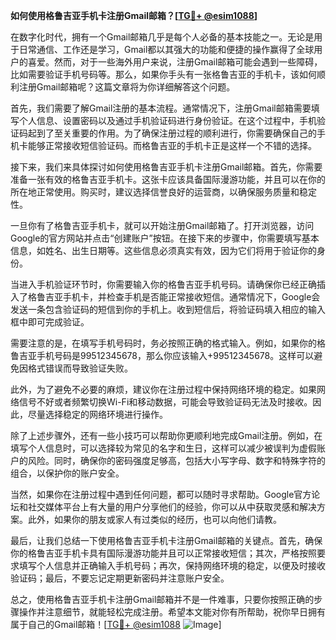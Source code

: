 **如何使用格鲁吉亚手机卡注册Gmail邮箱？[[TG💪+ @esim1088](https://t.me/s/esim1088)]**

在数字化时代，拥有一个Gmail邮箱几乎是每个人必备的基本技能之一。无论是用于日常通信、工作还是学习，Gmail都以其强大的功能和便捷的操作赢得了全球用户的喜爱。然而，对于一些海外用户来说，注册Gmail邮箱可能会遇到一些障碍，比如需要验证手机号码等。那么，如果你手头有一张格鲁吉亚的手机卡，该如何顺利注册Gmail邮箱呢？这篇文章将为你详细解答这个问题。

首先，我们需要了解Gmail注册的基本流程。通常情况下，注册Gmail邮箱需要填写个人信息、设置密码以及通过手机验证码进行身份验证。在这个过程中，手机验证码起到了至关重要的作用。为了确保注册过程的顺利进行，你需要确保自己的手机卡能够正常接收短信验证码。而格鲁吉亚的手机卡正是这样一个不错的选择。

接下来，我们来具体探讨如何使用格鲁吉亚手机卡注册Gmail邮箱。首先，你需要准备一张有效的格鲁吉亚手机卡。这张卡应该具备国际漫游功能，并且可以在你的所在地正常使用。购买时，建议选择信誉良好的运营商，以确保服务质量和稳定性。

一旦你有了格鲁吉亚手机卡，就可以开始注册Gmail邮箱了。打开浏览器，访问Google的官方网站并点击“创建账户”按钮。在接下来的步骤中，你需要填写基本信息，如姓名、出生日期等。这些信息必须真实有效，因为它们将用于验证你的身份。

当进入手机验证环节时，你需要输入你的格鲁吉亚手机号码。请确保你已经正确插入了格鲁吉亚手机卡，并检查手机是否能正常接收短信。通常情况下，Google会发送一条包含验证码的短信到你的手机上。收到短信后，将验证码填入相应的输入框中即可完成验证。

需要注意的是，在填写手机号码时，务必按照正确的格式输入。例如，如果你的格鲁吉亚手机号码是99512345678，那么你应该输入+99512345678。这样可以避免因格式错误而导致验证失败。

此外，为了避免不必要的麻烦，建议你在注册过程中保持网络环境的稳定。如果网络信号不好或者频繁切换Wi-Fi和移动数据，可能会导致验证码无法及时接收。因此，尽量选择稳定的网络环境进行操作。

除了上述步骤外，还有一些小技巧可以帮助你更顺利地完成Gmail注册。例如，在填写个人信息时，可以选择较为常见的名字和生日，这样可以减少被误判为虚假账户的风险。同时，确保你的密码强度足够高，包括大小写字母、数字和特殊字符的组合，以保护你的账户安全。

当然，如果你在注册过程中遇到任何问题，都可以随时寻求帮助。Google官方论坛和社交媒体平台上有大量的用户分享他们的经验，你可以从中获取灵感和解决方案。此外，如果你的朋友或家人有过类似的经历，也可以向他们请教。

最后，让我们总结一下使用格鲁吉亚手机卡注册Gmail邮箱的关键点。首先，确保你的格鲁吉亚手机卡具有国际漫游功能并且可以正常接收短信；其次，严格按照要求填写个人信息并正确输入手机号码；再次，保持网络环境的稳定，以便及时接收验证码；最后，不要忘记定期更新密码并注意账户安全。

总之，使用格鲁吉亚手机卡注册Gmail邮箱并不是一件难事，只要你按照正确的步骤操作并注意细节，就能轻松完成注册。希望本文能对你有所帮助，祝你早日拥有属于自己的Gmail邮箱！[[TG💪+ @esim1088](https://t.me/s/esim1088) ![Image](https://i.postimg.cc/4NQfJmqS/Snipaste-2025-05-13-00-14-12.png)]